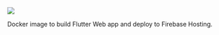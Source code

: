 <img src="https://codebuild.ap-northeast-1.amazonaws.com/badges?uuid=eyJlbmNyeXB0ZWREYXRhIjoiSTlyRFB3eVkwOUpsd1prcU95Nm5TOGZnV3BxeHlnL29ObHZXY0NJVUZFZlRpMW5EbHd4THMvL1gzS2RMRytReDNybXhPZlhXUWIvS0hhdno4VDR4TExNPSIsIml2UGFyYW1ldGVyU3BlYyI6Imk0czZISzBSU2dsOVFTclIiLCJtYXRlcmlhbFNldFNlcmlhbCI6MX0%3D&branch=main">

Docker image to build Flutter Web app and deploy to Firebase Hosting.
